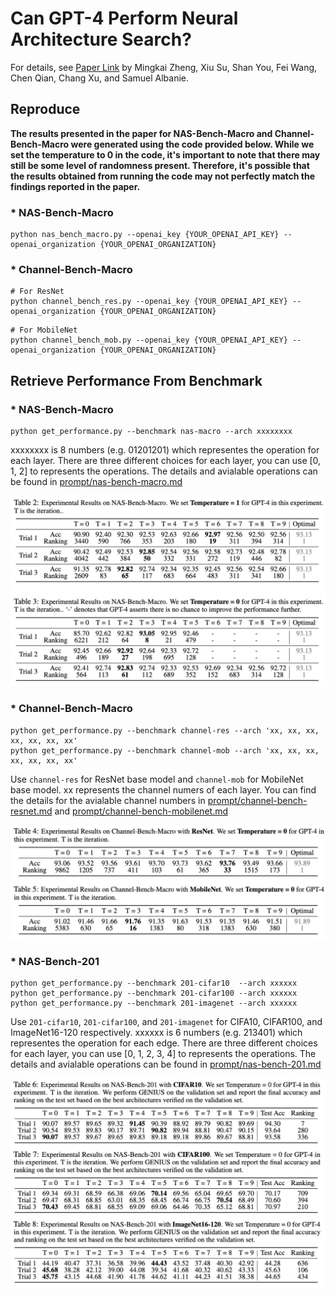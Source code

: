 # Can GPT-4 Perform Neural Architecture Search?

For details, see [Paper Link](https://arxiv.org/pdf/2304.10970.pdf) by Mingkai Zheng, Xiu Su, Shan You, Fei Wang, Chen Qian, Chang Xu, and Samuel Albanie.

## Reproduce

**The results presented in the paper for NAS-Bench-Macro and Channel-Bench-Macro were generated using the code provided below. While we set the temperature to 0 in the code, it's important to note that there may still be some level of randomness present. Therefore, it's possible that the results obtained from running the code may not perfectly match the findings reported in the paper.**

### * NAS-Bench-Macro 
```
python nas_bench_macro.py --openai_key {YOUR_OPENAI_API_KEY} --openai_organization {YOUR_OPENAI_ORGANIZATION}
```

### * Channel-Bench-Macro 
```
# For ResNet
python channel_bench_res.py --openai_key {YOUR_OPENAI_API_KEY} --openai_organization {YOUR_OPENAI_ORGANIZATION}
```
```
# For MobileNet
python channel_bench_mob.py --openai_key {YOUR_OPENAI_API_KEY} --openai_organization {YOUR_OPENAI_ORGANIZATION}
```



## Retrieve Performance From Benchmark

### * NAS-Bench-Macro 
```
python get_performance.py --benchmark nas-macro --arch xxxxxxxx
```
xxxxxxxx is 8 numbers (e.g. 01201201) which representes the operation for each layer. There are three different choices for each layer, you can use [0, 1, 2] to represents the operations. The details and avialable operations can be found in [prompt/nas-bench-macro.md](prompt/nas-bench-macro.md)

<p align="center"><img src="table_pic/nas-bench-macro.png" width="600"></p>


### * Channel-Bench-Macro 
```
python get_performance.py --benchmark channel-res --arch 'xx, xx, xx, xx, xx, xx, xx'
python get_performance.py --benchmark channel-mob --arch 'xx, xx, xx, xx, xx, xx, xx'
```
Use ``channel-res`` for ResNet base model and ``channel-mob`` for MobileNet base model. xx represents the channel numers of each layer. You can find the details for the avialable channel numbers in [prompt/channel-bench-resnet.md](prompt/channel-bench-resnet.md) and [prompt/channel-bench-mobilenet.md](prompt/channel-bench-mobilenet.md)

<p align="center"><img src="table_pic/channel-bench-macro.png" width="600"></p>

### * NAS-Bench-201
```
python get_performance.py --benchmark 201-cifar10  --arch xxxxxx
python get_performance.py --benchmark 201-cifar100 --arch xxxxxx
python get_performance.py --benchmark 201-imagenet --arch xxxxxx
```
Use ``201-cifar10``, ``201-cifar100``, and ``201-imagenet`` for CIFA10, CIFAR100, and ImageNet16-120 respectively. xxxxxx is 6 numbers (e.g. 213401) which representes the operation for each edge. There are three different choices for each layer, you can use [0, 1, 2, 3, 4] to represents the operations. The details and avialable operations can be found in [prompt/nas-bench-201.md](prompt/nas-bench-201.md)

<p align="center"><img src="table_pic/nas-bench-201.png" width="600"></p>




